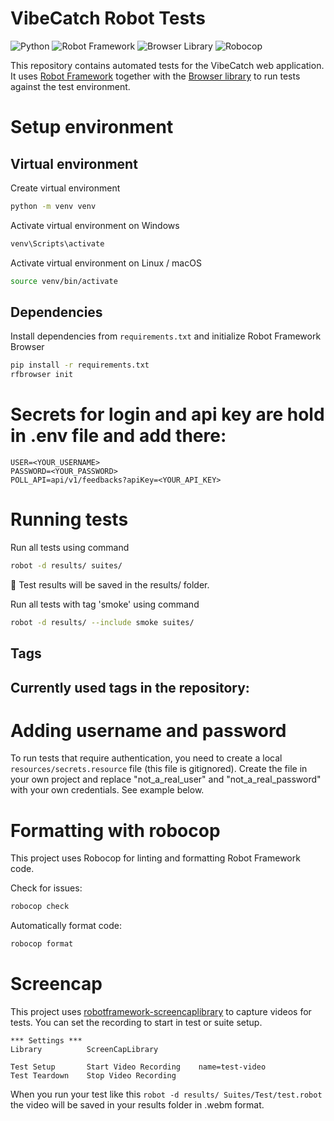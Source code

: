 # VibeCatch Robot Tests

![Python](https://img.shields.io/badge/python-3.10%2B-blue)
![Robot Framework](https://img.shields.io/badge/robot--framework-5.x-green)
![Browser Library](https://img.shields.io/badge/browser--library-latest-orange)
![Robocop](https://img.shields.io/badge/robocop-linter-yellow)

This repository contains automated tests for the VibeCatch web application. It uses [Robot Framework](https://robotframework.org/) together with the [Browser library](https://github.com/MarketSquare/robotframework-browser) to run tests against the test environment. 

# Setup environment
## Virtual environment
Create virtual environment

```bash
python -m venv venv
```

Activate virtual environment on Windows

```bash
venv\Scripts\activate
```
Activate virtual environment on Linux / macOS 
```bash
source venv/bin/activate
```

## Dependencies
Install dependencies from `requirements.txt` and initialize Robot Framework Browser

```bash
pip install -r requirements.txt
rfbrowser init
```

# Secrets for login and api key are hold in .env file and add there:

```
USER=<YOUR_USERNAME>
PASSWORD=<YOUR_PASSWORD>
POLL_API=api/v1/feedbacks?apiKey=<YOUR_API_KEY>
```

# Running tests

Run all tests using command

```bash
robot -d results/ suites/
```
📂 Test results will be saved in the results/ folder.

Run all tests with tag 'smoke' using command

```bash
robot -d results/ --include smoke suites/
```
## Tags 
Currently used tags in the repository:
-

# Adding username and password
To run tests that require authentication, you need to create a local `resources/secrets.resource` file (this file is gitignored).
Create the file in your own project and replace "not_a_real_user" and "not_a_real_password" with your own credentials. See example below.

# Formatting with robocop
This project uses Robocop for linting and formatting Robot Framework code.

Check for issues:
```bash
robocop check
```

Automatically format code:
```bash
robocop format
```

# Screencap
This project uses [robotframework-screencaplibrary](https://pypi.org/project/robotframework-screencaplibrary/) to capture videos for tests. You can set the recording to start in test or suite setup.

```robot
*** Settings ***
Library          ScreenCapLibrary

Test Setup       Start Video Recording    name=test-video
Test Teardown    Stop Video Recording
```
When you run your test like this `robot -d results/ Suites/Test/test.robot` the video will be saved in your results folder in .webm format. 